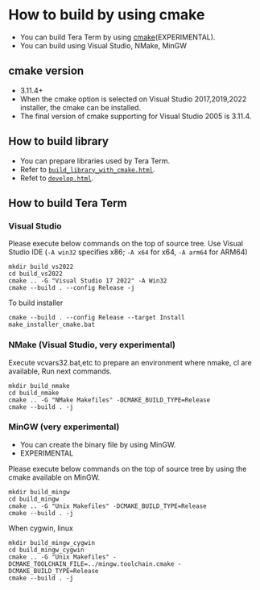 ﻿# How to build by using cmake

- You can build Tera Term by using [cmake](<https://cmake.org/>)(EXPERIMENTAL).
- You can build using Visual Studio, NMake, MinGW

## cmake version

- 3.11.4+
- When the cmake option is selected on Visual Studio 2017,2019,2022 installer, the cmake can be installed.
- The final version of cmake supporting for Visual Studio 2005 is 3.11.4.

## How to build library

- You can prepare libraries used by Tera Term.
- Refer to [`build_library_with_cmake.html`](<build_library_with_cmake.html>).
- Refet to [`develop.html`](<develop.html>).

## How to build Tera Term

### Visual Studio

Please execute below commands on the top of source tree.
Use Visual Studio IDE
(`-A win32` specifies x86; `-A x64` for x64, `-A arm64` for ARM64)

    mkdir build_vs2022
    cd build_vs2022
    cmake .. -G "Visual Studio 17 2022" -A Win32
    cmake --build . --config Release -j

To build installer

    cmake --build . --config Release --target Install
    make_installer_cmake.bat

### NMake (Visual Studio, very experimental)

Execute vcvars32.bat,etc to prepare an environment where nmake, cl are available,
Run next commands.

    mkdir build_nmake
    cd build_nmake
    cmake .. -G "NMake Makefiles" -DCMAKE_BUILD_TYPE=Release
    cmake --build . -j

### MinGW (very experimental)

- You can create the binary file by using MinGW.
- EXPERIMENTAL

Please execute below commands on the top of source tree by using the cmake available on MinGW.

    mkdir build_mingw
    cd build_mingw
    cmake .. -G "Unix Makefiles" -DCMAKE_BUILD_TYPE=Release
    cmake --build . -j

When cygwin, linux

    mkdir build_mingw_cygwin
    cd build_mingw_cygwin
    cmake .. -G "Unix Makefiles" -DCMAKE_TOOLCHAIN_FILE=../mingw.toolchain.cmake -DCMAKE_BUILD_TYPE=Release
    cmake --build . -j
